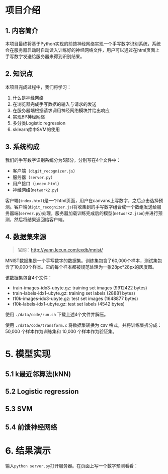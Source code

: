 # 项目介绍

## 1. 内容简介

本项目最终将基于Python实现的前馈神经网络实现一个手写数字识别系统，系统会在服务器启动时自动读入训练好的神经网络文件，用户可以通过在html页面上手写数字发送给服务器来得到识别结果。

## 2. 知识点

本项目完成过程中，我们将学习：

1. 什么是神经网络
2. 在浏览器完成手写数据的输入与请求的发送
3. 在服务器端根据请求调用神经网络模块并给出响应
4. 实现BP神经网络
5. 多分类Logistic regression
6. sklearn库中SVM的使用

## 3. 系统构成

我们的手写数字识别系统分为5部分，分别写在4个文件中：

- 客户端（`digit_recognizer.js`）
- 服务器（`server.py`）
- 用户接口（`index.html`）
- 神经网络(`network2.py`)

客户端(`index.html`)是一个html页面，用户在canvans上写数字，之后点击选择预测。客户端(`digit_recognizer.js`)将收集到的手写数字组合成一个数组发送给服务器端(`server.py`)处理，服务器加载训练完成后的模型(`network2.json`)并进行预测，然后将结果返回给客户端。

## 4. 数据集来源

> 官网：http://yann.lecun.com/exdb/mnist/

MNIST数据集是一个手写数字的数据集。训练集包含了60,000个样本，测试集包含了10,000个样本。它的每个样本都被规范处理为一张28px*28px的灰度图。

该数据集包含4个文件：

- train-images-idx3-ubyte.gz:  training set images (9912422 bytes)
- train-labels-idx1-ubyte.gz:  training set labels (28881 bytes)
- t10k-images-idx3-ubyte.gz:   test set images (1648877 bytes)
- t10k-labels-idx1-ubyte.gz:   test set labels (4542 bytes) 

使用 `./data/code/run.sh` 下载上述4个文件并解压。

使用 `./data/code/transform.c` 将数据集转换为 csv 格式，并将训练集拆分成：50,000 个样本作为训练集和 10,000 个样本作为验证集。

# 5. 模型实现

## 5.1 k最近邻算法(kNN)

## 5.2 Logistic regression

## 5.3 SVM

## 5.4 前馈神经网络

# 6. 结果演示

输入`python server.py`打开服务器。在页面上写一个数字预测看看：

